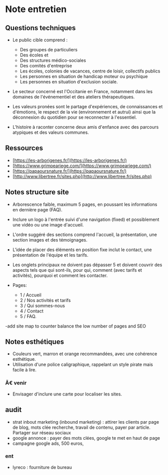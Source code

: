 # Note entretien

## Questions techniques

- Le public cible comprend :

  - Des groupes de particuliers
  - Des écoles et
  - Des structures médico-sociales
  - Des comités d'entreprise
  - Les écoles, colonies de vacances, centre de loisir, collectifs publics
  - Les personnes en situation de handicap moteur ou psychique
  - Les personnes en situation d'exclusion sociale.

- Le secteur concerné est l'Occitanie en France, notamment dans les domaines de l'événementiel et des ateliers thérapeutiques.

- Les valeurs pronées sont le partage d'expériences, de connaissances et d'émotions, le respect de la vie (environnement et autrui) ainsi que la déconnexion du quotidien pour se reconnecter à l'essentiel.

- L'histoire à raconter concerne deux amis d'enfance avec des parcours atypiques
  et des valeurs communes.

## Ressources

- [https://les-arborigenes.fr/](https://les-arborigenes.fr/)
- [https://www.grimpeariege.com/](https://www.grimpeariege.com/)
- [https://papaoursnature.fr/](https://papaoursnature.fr/)
- [http://www.libertree.fr/sites.php](http://www.libertree.fr/sites.php)

## Notes structure site

- Arborescence faible, maximum 5 pages, en poussant les informations en dernière
  page (FAQ).
- Inclure un logo à l'entrée suivi d'une navigation (fixed) et possiblement une
  vidéo ou une image d'accueil.
- L'ordre suggéré des sections comprend l'accueil, la présentation, une section images et des témoignages.
- L'idée de placer des éléments en position fixe inclut le contact, une présentation de l'équipe et les tarifs.
- Les onglets principaux ne doivent pas dépasser 5 et doivent couvrir des aspects tels que qui sont-ils, pour qui, comment (avec tarifs et activités), pourquoi et comment les contacter.

- Pages:
  - 1 / Accueil
  - 2 / Nos activités et tarifs
  - 3 / Qui sommes-nous
  - 4 / Contact
  - 5 / FAQ.

-add site map to counter balance the low number of pages and SEO

## Notes esthétiques

- Couleurs vert, marron et orange recommandées, avec une cohérence esthétique.
- Utilisation d'une police caligraphique, rappelant un style pirate mais facile à lire.

### Ã€ venir

- Envisager d'inclure une carte pour localiser les sites.

## audit

- strat inbout marketing (inbound marketing) : attirer les clients par page de blog, mots clée recherche, travail de contenu, payer par article. Partager sur réseau sociaux
- google annonce : payer des mots clées, google te met en haut de page
- campagne google ads, 500 euros,

### ent

- lyreco : fourniture de bureau
